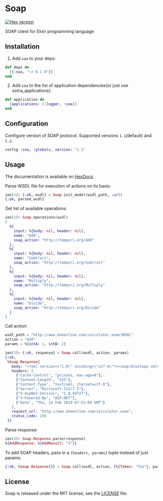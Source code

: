 # Soap
[![Hex version](https://img.shields.io/hexpm/v/soa.svg?style=flat)](https://hex.pm/packages/soa)

SOAP client for Elixir programming language

## Installation

1) Add `soa` to your deps:

```elixir
def deps do
  [{:soa, "~> 0.1.0"}]
end
```
2) Add `soa` to the list of application dependencies(or just use extra_applications):

```elixir
def application do
  [applications: [:logger, :soa]]
end
```

## Configuration

Configure version of SOAP protocol. Supported versions `1.1`(default) and `1.2`.

```elixir
config :soa, :globals, version: "1.1"
```

## Usage

The documentation is available on [HexDocs](https://hexdocs.pm/soa/api-reference.html).

Parse WSDL file for execution of actions on its basis:

```elixir
iex(1)> {:ok, wsdl} = Soap.init_model(wsdl_path, :url)
{:ok, parsed_wsdl}
```

Get list of available operations:

```elixir
iex(2)> Soap.operations(wsdl)
[
  %{
    input: %{body: nil, header: nil},
    name: "Add",
    soap_action: "http://tempuri.org/Add"
  },
  %{
    input: %{body: nil, header: nil},
    name: "Subtract",
    soap_action: "http://tempuri.org/Subtract"
  },
  %{
    input: %{body: nil, header: nil},
    name: "Multiply",
    soap_action: "http://tempuri.org/Multiply"
  },
  %{
    input: %{body: nil, header: nil},
    name: "Divide",
    soap_action: "http://tempuri.org/Divide"
  }
]
```

Call action:

```elixir
wsdl_path = "http://www.dneonline.com/calculator.asmx?WSDL"
action = "Add"
params = %{intA: 1, intB: 2}

iex(3)> {:ok, response} = Soap.call(wsdl, action, params)
{:ok,
 %Soap.Response{
   body: "<?xml version=\"1.0\" encoding=\"utf-8\"?><soap:Envelope xmlns:soap=\"http://schemas.xmlsoap.org/soap/envelope/\" xmlns:xsi=\"http://www.w3.org/2001/XMLSchema-instance\" xmlns:xsd=\"http://www.w3.org/2001/XMLSchema\"><soap:Body><AddResponse xmlns=\"http://tempuri.org/\"><AddResult>3</AddResult></AddResponse></soap:Body></soap:Envelope>",
   headers: [
     {"Cache-Control", "private, max-age=0"},
     {"Content-Length", "325"},
     {"Content-Type", "text/xml; charset=utf-8"},
     {"Server", "Microsoft-IIS/7.5"},
     {"X-AspNet-Version", "2.0.50727"},
     {"X-Powered-By", "ASP.NET"},
     {"Date", "Thu, 14 Feb 2019 07:52:04 GMT"}
   ],
   request_url: "http://www.dneonline.com/calculator.asmx",
   status_code: 200
 }}
```

Parse response:

```elixir
iex(4)> Soap.Response.parse(response)
%{AddResponse: %{AddResult: "3"}}
```
To add SOAP headers, pass in a `{headers, params}` tuple instead of just params:

```elixir
{:ok, %Soap.Response{}} = Soap.call(wsdl, action, {%{Token: "foo"}, params})
```
## License

Soap is released under the MIT license, see the [LICENSE](https://github.com/voxoz/soa/blob/master/LICENSE) file.
